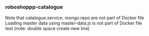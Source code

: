 ### roboshoppp-catalogue

Note that catalogue.service, mongo.repo are not part of Docker file</br> 
Loading master data using master-data.js is not part of Docker file  
test (note: double space create new line)
